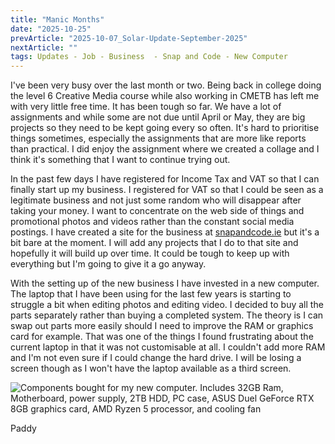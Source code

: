 ```yaml
---
title: "Manic Months"
date: "2025-10-25"
prevArticle: "2025-10-07_Solar-Update-September-2025"
nextArticle: ""
tags: Updates - Job - Business  - Snap and Code - New Computer
---
```


I've been very busy over the last month or two. Being back in college doing the level 6 Creative Media course while also working in CMETB has left me with very little free time. It has been tough so far. We have a lot of assignments and while some are not due until April or May, they are big projects so they need to be kept going every so often. It's hard to prioritise things sometimes, especially the assignments that are more like reports than practical. I did enjoy the assignment where we created a collage and I think it's something that I want to continue trying out.

In the past few days I have registered for Income Tax and VAT so that I can finally start up my business. I registered for VAT so that I could be seen as a legitimate business and not just some random who will disappear after taking your money. I want to concentrate on the web side of things and promotional photos and videos rather than the constant social media postings. I have created a site for the business at [snapandcode.ie](https://snapandcode.ie) but it's a bit bare at the moment. I will add any projects that I do to that site and hopefully it will build up over time. It could be tough to keep up with everything but I'm going to give it a go anyway.

With the setting up of the new business I have invested in a new computer. The laptop that I have been using for the last few years is starting to struggle a bit when editing photos and editing video. I decided to buy all the parts separately rather than buying a completed system. The theory is I can swap out parts more easily should I need to improve the RAM or graphics card for example. That was one of the things I found frustrating about the current laptop in that it was not customisable at all. I couldn't add more RAM and I'm not even sure if I could change the hard drive. I will be losing a screen though as I won't have the laptop available as a third screen.

![Components bought for my new computer. Includes 32GB Ram, Motherboard, power supply, 2TB HDD, PC case, ASUS Duel GeForce RTX 8GB graphics card, AMD Ryzen 5 processor, and cooling fan](/images/2025-10-25-141206_New-computer-components.png)

Paddy
